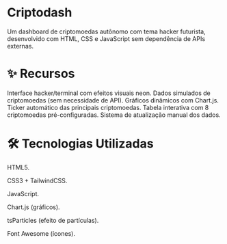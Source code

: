 # Criptodash

Um dashboard de criptomoedas autônomo com tema hacker futurista, desenvolvido com HTML, CSS e JavaScript sem dependência de APIs externas.

# ✨ Recursos

Interface hacker/terminal com efeitos visuais neon.
Dados simulados de criptomoedas (sem necessidade de API).
Gráficos dinâmicos com Chart.js.
Ticker automático das principais criptomoedas.
Tabela interativa com 8 criptomoedas pré-configuradas.
Sistema de atualização manual dos dados.

# 🛠️ Tecnologias Utilizadas

HTML5.

CSS3 + TailwindCSS.

JavaScript.

Chart.js (gráficos).

tsParticles (efeito de partículas).

Font Awesome (ícones).
